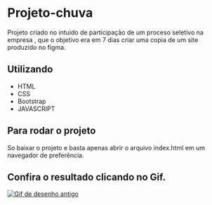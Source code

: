 
# Projeto-chuva

Projeto criado no intuido de participação de um proceso seletivo na empresa , que o objetivo era em 7 dias criar uma copia de um site produzido no figma.

## Utilizando 

- HTML
- CSS
- Bootstrap
- JAVASCRIPT

## Para rodar o projeto

So baixar o projeto e basta apenas abrir o arquivo index.html em um navegador de preferência.


## Confira o resultado clicando no Gif.

<a href="https://pablohenrique2.github.io/Projeto-chuva/" ><img src="https://thumbs.gfycat.com/SmallVillainousDavidstiger-size_restricted.gif" alt="Gif de desenho antigo"></a>
